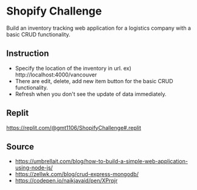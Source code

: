 # Shopify Challenge

Build an inventory tracking web application for a logistics company with a basic CRUD functionality. 


## Instruction
* Specify the location of the inventory in url. ex) http://localhost:4000/vancouver
* There are edit, delete, add new item button for the basic CRUD functionality. 
* Refresh when you don't see the update of data immediately. 

## Replit
https://replit.com/@gmt1106/ShopifyChallenge#.replit

## Source
* https://umbrellait.com/blog/how-to-build-a-simple-web-application-using-node-js/
* https://zellwk.com/blog/crud-express-mongodb/
* https://codepen.io/naikjavaid/pen/XPrpjr
